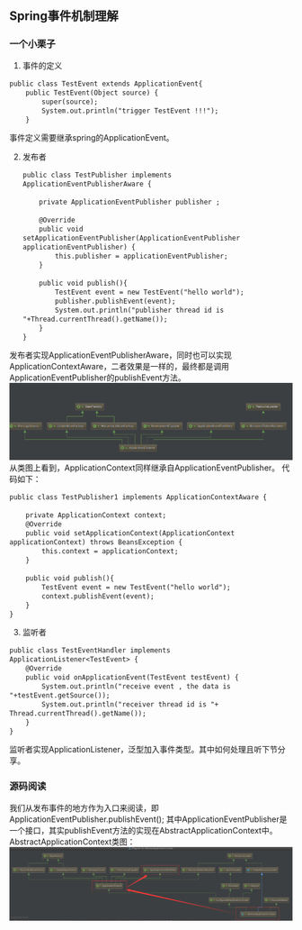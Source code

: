 ## Spring事件机制理解 ##

### 一个小栗子 ###

1. 事件的定义

```
public class TestEvent extends ApplicationEvent{
    public TestEvent(Object source) {
        super(source);
        System.out.println("trigger TestEvent !!!");
    }
```
事件定义需要继承spring的ApplicationEvent。

2. 发布者
	```
	public class TestPublisher implements  ApplicationEventPublisherAware {

    	private ApplicationEventPublisher publisher ;

	    @Override
	    public void setApplicationEventPublisher(ApplicationEventPublisher applicationEventPublisher) {
	        this.publisher = applicationEventPublisher;
	    }
	
	    public void publish(){
	        TestEvent event = new TestEvent("hello world");
	        publisher.publishEvent(event);
	        System.out.println("publisher thread id is "+Thread.currentThread().getName());
	    }
	}
	```
发布者实现ApplicationEventPublisherAware，同时也可以实现ApplicationContextAware，二者效果是一样的，最终都是调用ApplicationEventPublisher的publishEvent方法。
![](https://github.com/fuyanzhang/riches/blob/master/%E8%AF%BB%E4%B9%A6%E7%AC%94%E8%AE%B0/spring/spring%E4%BA%8B%E4%BB%B6%E6%9C%BA%E5%88%B6/pic/ApplicationContext%20%E7%B1%BB%E5%9B%BE.png)
从类图上看到，ApplicationContext同样继承自ApplicationEventPublisher。
代码如下：
```
public class TestPublisher1 implements ApplicationContextAware {

    private ApplicationContext context;
    @Override
    public void setApplicationContext(ApplicationContext applicationContext) throws BeansException {
        this.context = applicationContext;
    }

    public void publish(){
        TestEvent event = new TestEvent("hello world");
        context.publishEvent(event);
    }
}
```
3. 监听者

```
public class TestEventHandler implements ApplicationListener<TestEvent> {
    @Override
    public void onApplicationEvent(TestEvent testEvent) {
        System.out.println("receive event , the data is "+testEvent.getSource());
        System.out.println("receiver thread id is "+ Thread.currentThread().getName());
    }
}

```

监听者实现ApplicationListener，泛型加入事件类型。其中如何处理且听下节分享。

### 源码阅读 ###

我们从发布事件的地方作为入口来阅读，即ApplicationEventPublisher.publishEvent();
其中ApplicationEventPublisher是一个接口，其实publishEvent方法的实现在AbstractApplicationContext中。
AbstractApplicationContext类图： ![](https://github.com/fuyanzhang/riches/blob/master/%E8%AF%BB%E4%B9%A6%E7%AC%94%E8%AE%B0/spring/spring%E4%BA%8B%E4%BB%B6%E6%9C%BA%E5%88%B6/pic/AbstractApplicationContext.png)